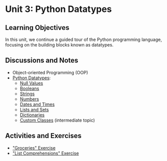 # Unit 3: Python Datatypes

## Learning Objectives

In this unit, we continue a guided tour of the Python programming language, focusing on the building blocks known as datatypes.

## Discussions and Notes

  + Object-oriented Programming (OOP)
  + [Python Datatypes](/notes/python/datatypes):
    + [Null Values](/notes/python/datatypes/none.md)
    + [Booleans](/notes/python/datatypes/booleans.md)
    + [Strings](/notes/python/datatypes/strings.md)
    + [Numbers](/notes/python/datatypes/numbers.md)
    + [Dates and Times](/notes/python/datatypes/dates.md)
    + [Lists and Sets](/notes/python/datatypes/lists.md)
    + [Dictionaries](/notes/python/datatypes/dictionaries.md)
    + [Custom Classes](/notes/python/datatypes/classes.md) (intermediate topic)

## Activities and Exercises

  + ["Groceries" Exercise](/exercises/groceries/README.md)
  + ["List Comprehensions" Exercise](/exercises/list-comprehensions/README.md)
